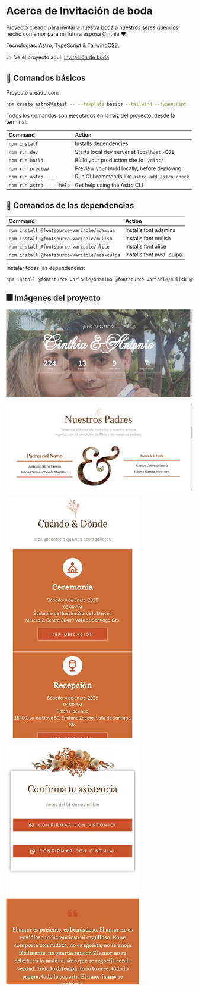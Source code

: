 # Acerca de Invitación de boda

Proyecto creado para invitar a nuestra boda a nuestros seres queridos, hecho con amor para mi futura esposa Cinthia ❤️.

Tecnologías: Astro, TypeScript & TailwindCSS.

👉 Ve el proyecto aquí: [Invitación de boda](https://cinytono.vercel.app/)

## 🧞 Comandos básicos

Proyecto creado con:

```sh
npm create astro@latest -- --template basics --tailwind --typescript
```

Todos los comandos son ejecutados en la raíz del proyecto, desde la terminal:

| Command                   | Action                                           |
| :------------------------ | :----------------------------------------------- |
| `npm install`             | Installs dependencies                            |
| `npm run dev`             | Starts local dev server at `localhost:4321`      |
| `npm run build`           | Build your production site to `./dist/`          |
| `npm run preview`         | Preview your build locally, before deploying     |
| `npm run astro ...`       | Run CLI commands like `astro add`, `astro check` |
| `npm run astro -- --help` | Get help using the Astro CLI                     |

## 👀 Comandos de las dependencias

| Command                                      | Action                  |
| :------------------------------------------- | :---------------------- |
| `npm install @fontsource-variable/adamina`   | Installs font adamina   |
| `npm install @fontsource-variable/mulish`    | Installs font mulish    |
| `npm install @fontsource-variable/alice`     | Installs font alice     |
| `npm install @fontsource-variable/mea-culpa` | Installs font mea-culpa |

Instalar todas las dependencias:

```sh
npm install @fontsource-variable/adamina @fontsource-variable/mulish @fontsource-variable/alice @fontsource-variable/mea-culpa
```

## 🎆 Imágenes del proyecto

![Version-web](https://github.com/Asilvazavala/Wedding-invitation/blob/6c214a9a957587924a5032e3fcdad48fe84f48d1/public/images/version-web.png)

![Version-web2](https://github.com/Asilvazavala/Wedding-invitation/blob/6c214a9a957587924a5032e3fcdad48fe84f48d1/public/images/version-web2.png)

![Version-mobile](https://github.com/Asilvazavala/Wedding-invitation/blob/6c214a9a957587924a5032e3fcdad48fe84f48d1/public/images/version-mobile.png)

![Version-mobile2](https://github.com/Asilvazavala/Wedding-invitation/blob/6c214a9a957587924a5032e3fcdad48fe84f48d1/public/images/version-mobile2.png)
